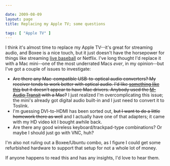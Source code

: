 ```yaml
--- 

date: 2009-08-09
layout: page
title: Replacing my Apple TV; some questions

tags: [ "Apple TV" ]
---
```

I think it's almost time to replace my Apple TV--it's great for streaming audio, and Boxee is a nice touch, but it just doesn't have the horsepower for things like streaming <a href="http://mlb.tv/">live baseball</a> or Netflix. I've long thought I'd replace it with a Mac mini--one of the most underrated Macs <em>ever</em>, in my opinion--but I've got a couple of issues to investigate:

<ul>
<li><strike>Are there any Mac-compatible USB-to-optical audio converters? My receiver tends to work better with optical audio. <strike>I'd like <a href="http://www.cablestogo.com/product.asp?cat_id=3103&sku=22327#">something like this</a> but it doesn't appear to have Mac drivers.</strike> Anybody used the <a href="http://www.m-audio.com/products/en_us/Transit.html">M-Audio Transit</a> with a Mac?</strike> I just realized I'm overcomplicating this issue; the mini's already got digital audio built-in and I just need to convert it to Toslink.</li>
<li>I'm guessing DVI-to-HDMI has been sorted out, <strike>but I want to do a little homework there as well</strike> and I actually have one of that adapters; it came with my HD video kit I bought awhile back.</li>
<li>Are there any good wireless keyboard/trackpad-type combinations? Or maybe I should just go with VNC, huh?</li>
</ul>

I'm also not ruling out a Boxee/Ubuntu combo, as I figure I could get some refurbished hardware to support that setup for not a whole lot of money.

If anyone happens to read this and has any insights, I'd love to hear them.
